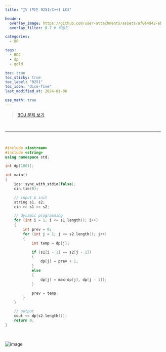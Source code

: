 ```yaml
---
title: "💛V [백준 9251/C++] LCS"

header:
  overlay_image: https://github.com/user-attachments/assets/af8e4d42-6bb3-48b4-8b35-d5b352757345
  overlay_filter: 0.7 # 투명도

categories:
  - DP

tags:
  - BOJ
  - dp
  - gold

toc: true
toc_sticky: true
toc_label: "9251"
toc_icon: "dice-five"
last_modified_at: 2024-01-06

use_math: true
---
```




> [BOJ 문제 보기](https://www.acmicpc.net/problem/9251)


<br>

---

<br>


```c++
#include <iostream>
#include <string>
using namespace std;

int dp[1001];

int main() 
{
    ios::sync_with_stdio(false);
    cin.tie(0);

	// input & init
    string s1, s2;
    cin >> s1 >> s2;

	// dynamic programming
    for (int i = 1; i <= s1.length(); i++)
    {
        int prev = 0;
        for (int j = 1; j <= s2.length(); j++)
        {
            int temp = dp[j];

            if (s1[i - 1] == s2[j - 1]) 
            {
                dp[j] = prev + 1;
            }
            else 
            {
                dp[j] = max(dp[j], dp[j - 1]); 
            }

            prev = temp;
        }
    }

	// output
    cout << dp[s2.length()];
    return 0;
}
```

<br/>

![image](https://github.com/user-attachments/assets/ed080490-d770-45e8-8ee8-cffb37a637d3)